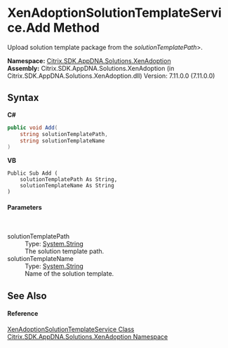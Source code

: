 # XenAdoptionSolutionTemplateService.Add Method 
 

Upload solution template package from the *solutionTemplatePath*>.

**Namespace:**&nbsp;<a href="2a3ca15a-daca-4e24-783c-63ca2cba5f92">Citrix.SDK.AppDNA.Solutions.XenAdoption</a><br />**Assembly:**&nbsp;Citrix.SDK.AppDNA.Solutions.XenAdoption (in Citrix.SDK.AppDNA.Solutions.XenAdoption.dll) Version: 7.11.0.0 (7.11.0.0)

## Syntax

**C#**
```csharp
public void Add(
	string solutionTemplatePath,
	string solutionTemplateName
)
```

**VB**
```vbnet
Public Sub Add ( 
	solutionTemplatePath As String,
	solutionTemplateName As String
)
```


#### Parameters
&nbsp;<dl><dt>solutionTemplatePath</dt><dd>Type: <a href="http://msdn2.microsoft.com/en-us/library/s1wwdcbf" target="_blank">System.String</a><br />The solution template path.</dd><dt>solutionTemplateName</dt><dd>Type: <a href="http://msdn2.microsoft.com/en-us/library/s1wwdcbf" target="_blank">System.String</a><br />Name of the solution template.</dd></dl>

## See Also


#### Reference
<a href="369fb920-e5bb-eeb2-398a-5fa3d6d8bc7e">XenAdoptionSolutionTemplateService Class</a><br /><a href="2a3ca15a-daca-4e24-783c-63ca2cba5f92">Citrix.SDK.AppDNA.Solutions.XenAdoption Namespace</a><br />